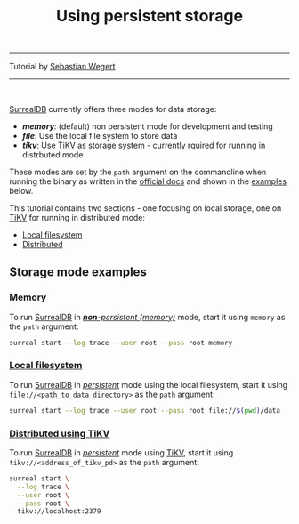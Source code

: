 <br>
<h1 align="center">Using persistent storage</h1>
<br>


---

<p>
    Tutorial by <a href="https://github.com/sewe75" target="_blank">Sebastian Wegert</a>
</p>

---

<br>

[SurrealDB](https://surrealdb.com/) currently offers three modes for data storage:  
- ***memory***: (default) non persistent mode for development and testing
- ***file***: Use the local file system to store data
- ***tikv***: Use [TiKV](https://tikv.org/) as storage system - currently rquired for running in distrbuted mode  

These modes are set by the `path` argument on the commandline when running the binary as written in the [official docs](https://surrealdb.com/docs/cli/start) and shown in the [examples](#storage-mode-examples) below.  

This tutorial contains two sections - one focusing on local storage, one on [TiKV](https://tikv.org/) for running in distributed mode:
- [Local filesystem](01-Local_filesystem/README.md)
- [Distributed](02-Distributed/README.md)

## Storage mode examples

### Memory
To run [SurrealDB](https://surrealdb.com/) in *<u>**non**-persistent (memory)</u>* mode, start it using `memory` as the `path` argument:
```bash
surreal start --log trace --user root --pass root memory
```

### [Local filesystem](01-Local_filesystem/)
To run [SurrealDB](https://surrealdb.com/) in *<u>persistent</u>* mode using the local filesystem, start it using `file://<path_to_data_directory>` as the `path` argument:
```bash
surreal start --log trace --user root --pass root file://$(pwd)/data
```

### [Distributed using TiKV](02-Distributed/)
To run [SurrealDB](https://surrealdb.com/) in *<u>persistent</u>* mode using [TiKV](https://tikv.org/), start it using `tikv://<address_of_tikv_pd>` as the `path` argument:
```bash
surreal start \
  --log trace \
  --user root \
  --pass root \
  tikv://localhost:2379
```
